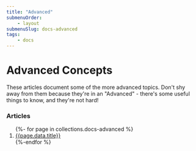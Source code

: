 ```yaml
---
title: "Advanced"
submenuOrder:
    - layout
submenuSlug: docs-advanced
tags: 
    - docs
---
```

# Advanced Concepts

These articles document some of the more advanced topics.  Don't shy away from them because they're in an "Advanced" - there's some useful things to know, and they're not hard! 

### Articles

<ol>
{%- for page in collections.docs-advanced %}
<li><a href="{{page.url}}">{{page.data.title}}</a></li>
{%-endfor %}
</ol>
